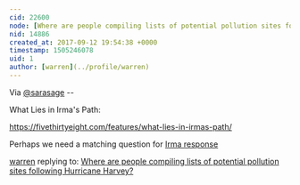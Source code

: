 ```yaml
---
cid: 22600
node: [Where are people compiling lists of potential pollution sites following Hurricane Harvey?](../notes/warren/09-12-2017/where-are-people-compiling-lists-of-potential-pollution-sites-following-hurricane-harvey)
nid: 14886
created_at: 2017-09-12 19:54:38 +0000
timestamp: 1505246078
uid: 1
author: [warren](../profile/warren)
---
```


Via [@sarasage](/profile/sarasage) -- 

What Lies in Irma's Path:

https://fivethirtyeight.com/features/what-lies-in-irmas-path/

Perhaps we need a matching question for [Irma response](/wiki/irma)

[warren](../profile/warren) replying to: [Where are people compiling lists of potential pollution sites following Hurricane Harvey?](../notes/warren/09-12-2017/where-are-people-compiling-lists-of-potential-pollution-sites-following-hurricane-harvey)

